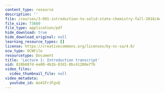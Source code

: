 ```yaml
---
content_type: resource
description: ''
file: /courses/3-091-introduction-to-solid-state-chemistry-fall-2018/Ao41FrJFgvQ_transcript.pdf
file_size: 73660
file_type: application/pdf
hide_download: true
hide_download_original: null
learning_resource_types: []
license: https://creativecommons.org/licenses/by-nc-sa/4.0/
ocw_type: OCWFile
resourcetype: Document
title: 'Lecture 1: Introduction transcript'
uid: 828b687d-ee80-4b1b-83d1-8bc41208e7fb
video_files:
  video_thumbnail_file: null
video_metadata:
  youtube_id: Ao41FrJFgvQ
---
```


